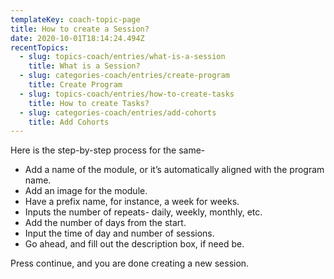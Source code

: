 ```yaml
---
templateKey: coach-topic-page
title: How to create a Session?
date: 2020-10-01T18:14:24.494Z
recentTopics:
  - slug: topics-coach/entries/what-is-a-session
    title: What is a Session?
  - slug: categories-coach/entries/create-program
    title: Create Program
  - slug: topics-coach/entries/how-to-create-tasks
    title: How to create Tasks?
  - slug: categories-coach/entries/add-cohorts
    title: Add Cohorts
---
```

Here is the step-by-step process for the same-

* Add a name of the module, or it’s automatically aligned with the program name.
* Add an image for the module.
* Have a prefix name, for instance, a week for weeks.
* Inputs the number of repeats- daily, weekly, monthly, etc.
* Add the number of days from the start.
* Input the time of day and number of sessions.
* Go ahead, and fill out the description box, if need be.

Press continue, and you are done creating a new session.
